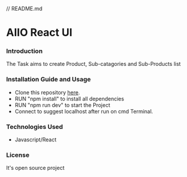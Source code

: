 // README.md
# AIIO React UI

### Introduction
The Task aims to create Product, Sub-catagories and Sub-Products list

### Installation Guide and Usage
* Clone this repository [here](https://github.com/varunthaker/aiio-react-UI.git).
* RUN "npm install" to install all dependencies
* RUN "npm run dev" to start the Project
* Connect to suggest localhost after run on cmd Terminal.
  
### Technologies Used
* Javascript/React
  
### License
It's open source project
